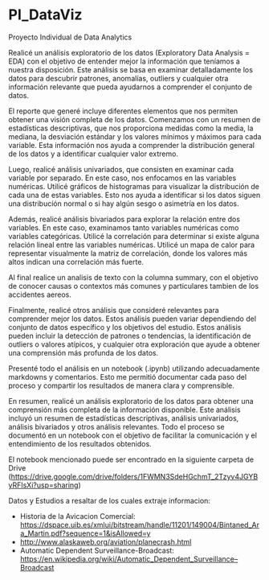 # PI_DataViz

Proyecto Individual de Data Analytics

Realicé un análisis exploratorio de los datos (Exploratory Data Analysis = EDA) con el objetivo de entender mejor la información que teníamos a nuestra disposición. Este análisis se basa en examinar detalladamente los datos para descubrir patrones, anomalías, outliers y cualquier otra información relevante que pueda ayudarnos a comprender el conjunto de datos.

El reporte que generé incluye diferentes elementos que nos permiten obtener una visión completa de los datos. Comenzamos con un resumen de estadísticas descriptivas, que nos proporciona medidas como la media, la mediana, la desviación estándar y los valores mínimos y máximos para cada variable. Esta información nos ayuda a comprender la distribución general de los datos y a identificar cualquier valor extremo.

Luego, realicé análisis univariados, que consisten en examinar cada variable por separado. En este caso, nos enfocamos en las variables numéricas. Utilicé gráficos de histogramas para visualizar la distribución de cada una de estas variables. Esto nos ayuda a identificar si los datos siguen una distribución normal o si hay algún sesgo o asimetría en los datos.

Además, realicé análisis bivariados para explorar la relación entre dos variables. En este caso, examinamos tanto variables numéricas como variables categóricas. Utilicé la correlación para determinar si existe alguna relación lineal entre las variables numéricas. Utilicé un mapa de calor para representar visualmente la matriz de correlación, donde los valores más altos indican una correlación más fuerte.

Al final realice un analisis de texto con la columna summary, con el objetivo de conocer causas o contextos más comunes y particulares tambien de los accidentes aereos.

Finalmente, realicé otros análisis que consideré relevantes para comprender mejor los datos. Estos análisis pueden variar dependiendo del conjunto de datos específico y los objetivos del estudio. Estos análisis pueden incluir la detección de patrones o tendencias, la identificación de outliers o valores atípicos, y cualquier otra exploración que ayude a obtener una comprensión más profunda de los datos.

Presenté todo el análisis en un notebook (.ipynb) utilizando adecuadamente markdowns y comentarios. Esto me permitió documentar cada paso del proceso y compartir los resultados de manera clara y comprensible.

En resumen, realicé un análisis exploratorio de los datos para obtener una comprensión más completa de la información disponible. Este análisis incluyó un resumen de estadísticas descriptivas, análisis univariados, análisis bivariados y otros análisis relevantes. Todo el proceso se documentó en un notebook con el objetivo de facilitar la comunicación y el entendimiento de los resultados obtenidos.

El notebook mencionado puede ser encontrado en la siguiente carpeta de Drive (https://drive.google.com/drive/folders/1FWMN3SdeHGchmT_2Tzyv4JGYByRFIsXi?usp=sharing)

Datos y Estudios a resaltar de los cuales extraje informacion: 

  - Historia de la Avicacion Comercial: https://dspace.uib.es/xmlui/bitstream/handle/11201/149004/Bintaned_Ara_Martin.pdf?sequence=1&isAllowed=y
  - http://www.alaskaweb.org/aviation/planecrash.html
  - Automatic Dependent Surveillance-Broadcast: https://en.wikipedia.org/wiki/Automatic_Dependent_Surveillance–Broadcast
